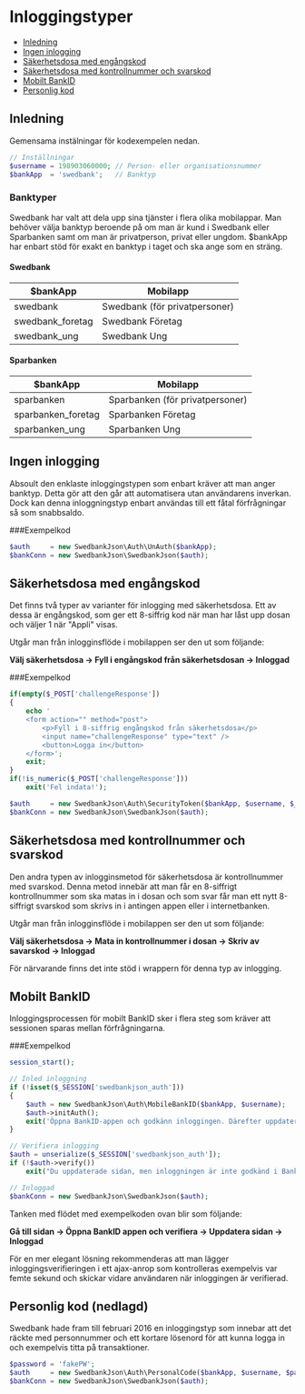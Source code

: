 # Inloggingstyper

* [Inledning](#inledning)
* [Ingen inlogging](#ingen-inlogging)
* [Säkerhetsdosa med engångskod](#säkerhetsdosa-med-engångskod)
* [Säkerhetsdosa med kontrollnummer och svarskod](#säkerhetsdosa-med-kontrollnummer-och-svarskod)
* [Mobilt BankID](#mobilt-bankid)
* [Personlig kod](#personlig-kod-nedlagd)

## Inledning
Gemensama instälningar för kodexempelen nedan.

```php
// Inställningar
$username = 198903060000; // Person- eller organisationsnummer
$bankApp  = 'swedbank';   // Banktyp 
```

### Banktyper
Swedbank har valt att dela upp sina tjänster i flera olika mobilappar. Man behöver välja banktyp beroende på om man är kund i Swedbank eller Sparbanken samt om man är privatperson, privat eller ungdom. $bankApp har enbart stöd för exakt en banktyp i taget och ska ange som en sträng.

#### Swedbank
| $bankApp | Mobilapp |
| --- | --- |
| swedbank | Swedbank (för privatpersoner) |
| swedbank_foretag | Swedbank Företag |
| swedbank_ung | Swedbank Ung |

#### Sparbanken
| $bankApp | Mobilapp |
| --- | --- |
| sparbanken | Sparbanken (för privatpersoner) |
| sparbanken_foretag | Sparbanken Företag |
| sparbanken_ung | Sparbanken Ung |

## Ingen inlogging
Absoult den enklaste inloggingstypen som enbart kräver att man anger banktyp. Detta gör att den går att automatisera utan användarens inverkan. Dock kan denna inloggningstyp enbart användas till ett fåtal förfrågningar så som snabbsaldo.

###Exempelkod
```php
$auth     = new SwedbankJson\Auth\UnAuth($bankApp);
$bankConn = new SwedbankJson\SwedbankJson($auth);
```

## Säkerhetsdosa med engångskod
Det finns två typer av varianter för inlogging med säkerhetsdosa. Ett av dessa är engångskod, som ger ett 8-siffrig kod när man har låst upp dosan och väljer 1 när "Appli" visas.

Utgår man från inlogginsflöde i mobilappen ser den ut som följande:

**Välj säkerhetsdosa -> Fyll i engångskod från säkerhetsdosan -> Inloggad**

###Exempelkod
```php
if(empty($_POST['challengeResponse'])
{
    echo '
    <form action="" method="post">
        <p>Fyll i 8-siffrig engångskod från säkerhetsdosa</p>
        <input name="challengeResponse" type="text" />
        <button>Logga in</button>
    </form>';
    exit;
}
if(!is_numeric($_POST['challengeResponse']))
    exit('Fel indata!');

$auth     = new SwedbankJson\Auth\SecurityToken($bankApp, $username, $_POST['challengeResponse']);
$bankConn = new SwedbankJson\SwedbankJson($auth);
```

## Säkerhetsdosa med kontrollnummer och svarskod
Den andra typen av inlogginsmetod för säkerhetsdosa är kontrollnummer med svarskod. Denna metod innebär att man får en 8-siffrigt kontrollnummer som ska matas in i dosan och som svar får man ett nytt 8-siffrigt svarskod som skrivs in i antingen appen eller i internetbanken.

Utgår man från inlogginsflöde i mobilappen ser den ut som följande:

**Välj säkerhetsdosa -> Mata in kontrollnummer i dosan -> Skriv av savarskod -> Inloggad**

För närvarande finns det inte stöd i wrappern för denna typ av inlogging.

## Mobilt BankID
Inloggingsprocessen för mobilt BankID sker i flera steg som kräver att sessionen sparas mellan förfrågningarna.

###Exempelkod 
```php
session_start();

// Inled inloggning
if (!isset($_SESSION['swedbankjson_auth']))
{
    $auth = new SwedbankJson\Auth\MobileBankID($bankApp, $username);
    $auth->initAuth();
    exit('Öppna BankID-appen och godkänn inloggingen. Därefter uppdatera sidan.');
}

// Verifiera inlogging
$auth = unserialize($_SESSION['swedbankjson_auth']);
if (!$auth->verify())
    exit("Du uppdaterade sidan, men inloggningen är inte godkänd i BankID-appen. Försök igen.");

// Inloggad
$bankConn = new SwedbankJson\SwedbankJson($auth);
```

Tanken med flödet med exempelkoden ovan blir som följande:

**Gå till sidan -> Öppna BankID appen och verifiera -> Uppdatera sidan -> Inloggad**

För en mer elegant lösning rekommenderas att man lägger inloggingsverifieringen i ett ajax-anrop som kontrolleras exempelvis var femte sekund och skickar vidare användaren när inloggingen är verifierad. 

## Personlig kod (nedlagd)
Swedbank hade fram till februari 2016 en inloggingstyp som innebar att det räckte med personnummer och ett kortare lösenord för att kunna logga in och exempelvis titta på transaktioner.

```php
$password = 'fakePW';
$auth     = new SwedbankJson\Auth\PersonalCode($bankApp, $username, $password);
$bankConn = new SwedbankJson\SwedbankJson($auth);
```
